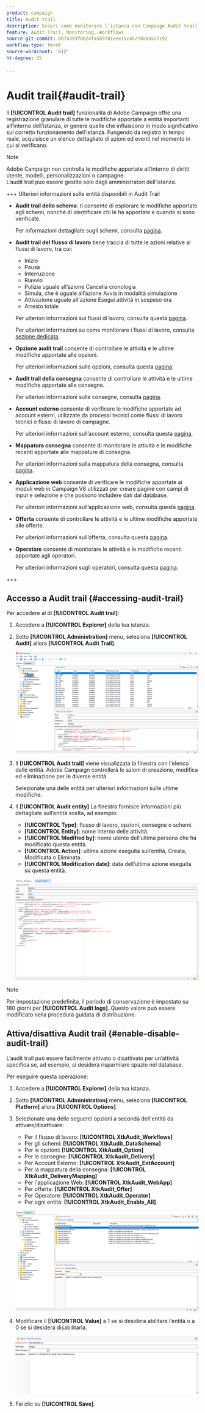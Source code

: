```yaml
---
product: campaign
title: Audit trail
description: Scopri come monitorare l’istanza con Campaign Audit trail
feature: Audit Trail, Monitoring, Workflows
source-git-commit: bb74393f0b24fa5b9781eee15c4527daba527192
workflow-type: tm+mt
source-wordcount: '612'
ht-degree: 2%

---
```


# Audit trail{#audit-trail}

Il **[!UICONTROL Audit trail]** funzionalità di Adobe Campaign offre una registrazione granulare di tutte le modifiche apportate a entità importanti all’interno dell’istanza, in genere quelle che influiscono in modo significativo sul corretto funzionamento dell’istanza. Fungendo da registro in tempo reale, acquisisce un elenco dettagliato di azioni ed eventi nel momento in cui si verificano.

>[!NOTE]
>
>Adobe Campaign non controlla le modifiche apportate all’interno di diritti utente, modelli, personalizzazioni o campagne.\
>L’audit trail può essere gestito solo dagli amministratori dell’istanza.

+++ Ulteriori informazioni sulle entità disponibili in Audit Trail

* **Audit trail dello schema**: ti consente di esplorare le modifiche apportate agli schemi, nonché di identificare chi le ha apportate e quando si sono verificate.

  Per informazioni dettagliate sugli schemi, consulta [pagina](../dev/schemas.md).

* **Audit trail del flusso di lavoro** tiene traccia di tutte le azioni relative ai flussi di lavoro, tra cui:

   * Inizio
   * Pausa
   * Interruzione
   * Riavvio
   * Pulizia uguale all’azione Cancella cronologia
   * Simula, che è uguale all’azione Avvia in modalità simulazione
   * Attivazione uguale all&#39;azione Esegui attività in sospeso ora
   * Arresto totale

  Per ulteriori informazioni sui flussi di lavoro, consulta questa [pagina](../../automation/workflow/about-workflows.md).

  Per ulteriori informazioni su come monitorare i flussi di lavoro, consulta [sezione dedicata](../../automation/workflow/monitor-workflow-execution.md).

* **Opzione audit trail** consente di controllare le attività e le ultime modifiche apportate alle opzioni.

  Per ulteriori informazioni sulle opzioni, consulta questa [pagina](https://experienceleague.adobe.com/en/docs/campaign-classic/using/installing-campaign-classic/appendices/configuring-campaign-options).

* **Audit trail della consegna** consente di controllare le attività e le ultime modifiche apportate alle consegne.

  Per ulteriori informazioni sulle consegne, consulta [pagina](../start/create-message.md).

* **Account esterno** consente di verificare le modifiche apportate ad account esterni, utilizzate da processi tecnici come flussi di lavoro tecnici o flussi di lavoro di campagne.

  Per ulteriori informazioni sull’account esterno, consulta questa [pagina](../config/external-accounts.md).

* **Mappatura consegna** consente di monitorare le attività e le modifiche recenti apportate alle mappature di consegna.

  Per ulteriori informazioni sulla mappatura della consegna, consulta [pagina](../audiences/target-mappings.md).

* **Applicazione web** consente di verificare le modifiche apportate ai moduli web in Campaign V8 utilizzati per creare pagine con campi di input e selezione e che possono includere dati dal database.

  Per ulteriori informazioni sull’applicazione web, consulta questa [pagina](../dev/webapps.md).

* **Offerta** consente di controllare le attività e le ultime modifiche apportate alle offerte.

  Per ulteriori informazioni sull’offerta, consulta questa [pagina](../interaction/interaction.md).

* **Operatore** consente di monitorare le attività e le modifiche recenti apportate agli operatori.

  Per ulteriori informazioni sugli operatori, consulta questa [pagina](../interaction/interaction-operators.md).

+++

## Accesso a Audit trail {#accessing-audit-trail}

Per accedere al di **[!UICONTROL Audit trail]**:

1. Accedere a **[!UICONTROL Explorer]** della tua istanza.

1. Sotto **[!UICONTROL Administration]** menu, seleziona **[!UICONTROL Audit]** allora **[!UICONTROL Audit Trail]**.

   ![](assets/audit-trail-1.png)

1. Il **[!UICONTROL Audit trail]** viene visualizzata la finestra con l&#39;elenco delle entità. Adobe Campaign controllerà le azioni di creazione, modifica ed eliminazione per le diverse entità.

   Selezionate una delle entità per ulteriori informazioni sulle ultime modifiche.

1. Il **[!UICONTROL Audit entity]** La finestra fornisce informazioni più dettagliate sull’entità scelta, ad esempio:

   * **[!UICONTROL Type]**: flusso di lavoro, opzioni, consegne o schemi.
   * **[!UICONTROL Entity]**: nome interno delle attività.
   * **[!UICONTROL Modified by]**: nome utente dell’ultima persona che ha modificato questa entità.
   * **[!UICONTROL Action]**: ultima azione eseguita sull’entità, Creata, Modificata o Eliminata.
   * **[!UICONTROL Modification date]**: data dell’ultima azione eseguita su questa entità.

   ![](assets/audit-trail-2.png)

>[!NOTE]
>
>Per impostazione predefinita, il periodo di conservazione è impostato su 180 giorni per **[!UICONTROL Audit logs]**. Questo valore può essere modificato nella procedura guidata di distribuzione.

## Attiva/disattiva Audit trail {#enable-disable-audit-trail}

L’audit trail può essere facilmente attivato o disattivato per un’attività specifica se, ad esempio, si desidera risparmiare spazio nel database.

Per eseguire questa operazione:

1. Accedere a **[!UICONTROL Explorer]** della tua istanza.

1. Sotto **[!UICONTROL Administration]** menu, seleziona **[!UICONTROL Platform]** allora **[!UICONTROL Options]**.

1. Selezionate una delle seguenti opzioni a seconda dell&#39;entità da attivare/disattivare:

   * Per il flusso di lavoro: **[!UICONTROL XtkAudit_Workflows]**
   * Per gli schemi: **[!UICONTROL XtkAudit_DataSchema]**
   * Per le opzioni: **[!UICONTROL XtkAudit_Option]**
   * Per le consegne: **[!UICONTROL XtkAudit_Delivery]**
   * Per Account Esterno: **[!UICONTROL XtkAudit_ExtAccount]**
   * Per la mappatura della consegna: **[!UICONTROL XtkAudit_DeliveryMapping]**
   * Per l&#39;applicazione Web: **[!UICONTROL XtkAudit_WebApp]**
   * Per offerta: **[!UICONTROL XtkAudit_Offer]**
   * Per Operatore: **[!UICONTROL XtkAudit_Operator]**
   * Per ogni entità: **[!UICONTROL XtkAudit_Enable_All]**

   ![](assets/audit-trail-3.png)

1. Modificare il **[!UICONTROL Value]** a 1 se si desidera abilitare l’entità o a 0 se si desidera disabilitarla.

   ![](assets/audit-trail-4.png)

1. Fai clic su **[!UICONTROL Save]**.
